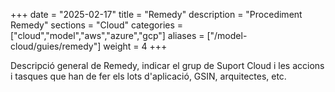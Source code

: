 +++
date        = "2025-02-17"
title       = "Remedy"
description = "Procediment Remedy"
sections    = "Cloud"
categories  = ["cloud","model","aws","azure","gcp"]
aliases     = ["/model-cloud/guies/remedy"]
weight      = 4
+++

Descripció general de Remedy, indicar el grup de Suport Cloud i les accions i tasques que han de fer els lots d'aplicació, GSIN, arquitectes, etc.


